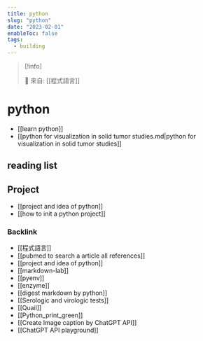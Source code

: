 ```yaml
---
title: python
slug: "python"
date: "2023-02-01"
enableToc: false
tags:
  - building
---
```


> [!info]
>
> 🌱 來自: [[程式語言]]

# python

- [[learn python]] 
- [[python for visualization in solid tumor studies.md|python for visualization in solid tumor studies]]

## reading list
## Project
- [[project and idea of python]]
- [[how to init a python project]]




### Backlink


- [[程式語言]] 
- [[pubmed to search a article all references]] 
- [[project and idea of python]] 
- [[markdown-lab]] 
- [[pyenv]] 
- [[enzyme]] 
- [[digest markdown by python]] 
- [[Serologic and virologic tests]] 
- [[Quail]] 
- [[Python_print_green]] 
- [[Create Image caption by ChatGPT API]] 
- [[ChatGPT API playground]]
